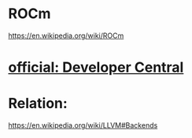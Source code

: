 # ROCm
https://en.wikipedia.org/wiki/ROCm

# [official: Developer Central](https://www.amd.com/en/developer.html)

# Relation:
https://en.wikipedia.org/wiki/LLVM#Backends
